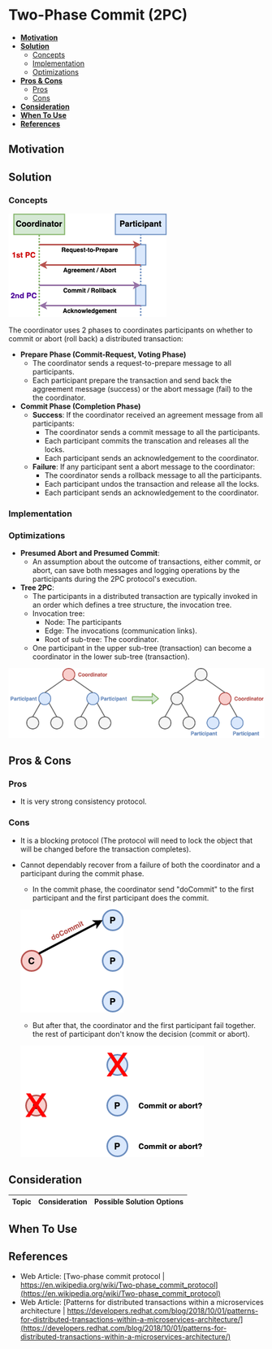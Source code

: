 # Two-Phase Commit (2PC)

- [**Motivation**](#motivation)
- [**Solution**](#solution)
   - [Concepts](#concepts)
   - [Implementation](#implementation)
   - [Optimizations](#optimizations)
- [**Pros & Cons**](#pros--cons)
   - [Pros](#pros)
   - [Cons](#cons)
- [**Consideration**](#consideration)
- [**When To Use**](#when-to-use)
- [**References**](#references)

## Motivation

## Solution
### Concepts
![](../../diagrams/png/2pc_small.png)

The coordinator uses 2 phases to coordinates participants on whether to commit or abort (roll back) a distributed transaction: 
- **Prepare Phase (Commit-Request, Voting Phase)**
   - The coordinator sends a request-to-prepare message to all participants.
   - Each participant prepare the transaction and send back the aggreement message (success) or the abort message (fail) to the the coordinator.
- **Commit Phase (Completion Phase)**
   - **Success**: If the coordinator received an agreement message from all participants:
      - The coordinator sends a commit message to all the participants.
      - Each participant commits the transcation and releases all the locks.
      - Each participant sends an acknowledgement to the coordinator.
   - **Failure**: If any participant sent a abort message to the coordinator:
      - The coordinator sends a rollback message to all the participants.
      - Each participant undos the transaction and release all the locks.
      - Each participant sends an acknowledgement to the coordinator.

### Implementation
### Optimizations
- **Presumed Abort and Presumed Commit**:
   - An assumption about the outcome of transactions, either commit, or abort, can save both messages and logging operations by the participants during the 2PC protocol's execution.
- **Tree 2PC**:
   - The participants in a distributed transaction are typically invoked in an order which defines a tree structure, the invocation tree.
   - Invocation tree:
      - Node: The participants
      - Edge: The invocations (communication links).
      - Root of sub-tree: The coordinator.
   - One participant in the upper sub-tree (transaction) can become a coordinator in the lower sub-tree (transaction).
   
![](../../diagrams/png/tree_2pc.png)

## Pros & Cons
### Pros
- It is very strong consistency protocol.

### Cons
- It is a blocking protocol (The protocol will need to lock the object that will be changed before the transaction completes).
- Cannot dependably recover from a failure of both the coordinator and a participant during the commit phase.
   - In the commit phase, the coordinator send "doCommit" to the first participant and the first participant does the commit. 
   
   ![](../../diagrams/png/recovery_problem_in_2pc_1.png)
   - But after that, the coordinator and the first participant fail together. the rest of participant don't know the decision (commit or abort). 
   
   ![](../../diagrams/png/recovery_problem_in_2pc_2.png)

## Consideration
| Topic | Consideration | Possible Solution Options |
|----|-----|-----|

## When To Use

## References
- Web Article: [Two-phase commit protocol | https://en.wikipedia.org/wiki/Two-phase_commit_protocol](https://en.wikipedia.org/wiki/Two-phase_commit_protocol)
- Web Article: [Patterns for distributed transactions within a microservices architecture | https://developers.redhat.com/blog/2018/10/01/patterns-for-distributed-transactions-within-a-microservices-architecture/](https://developers.redhat.com/blog/2018/10/01/patterns-for-distributed-transactions-within-a-microservices-architecture/)
